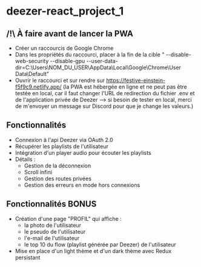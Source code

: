   # deezer-react_project_1
  ## /!\ À faire avant de lancer la PWA
  - Créer un raccourcis de Google Chrome
  - Dans les propriétés du raccourci, placer à la fin de la cible " --disable-web-security --disable-gpu --user-data-dir=C:\Users\NOM_DU_USER\AppData\Local\Google\Chrome\User Data\Default"
  - Ouvrir le raccourci et sur rendre sur https://festive-einstein-f5f9c9.netlify.app/ (la PWA est hébergée en ligne et ne peut pas être testée en local, car il faut changer l'URL de redirection du fichier .env et de l'application privée de Deezer --> si besoin de tester en local, merci de m'envoyer un message sur Discord pour que je change les valeurs.) 

  ## Fonctionnalités
  - Connexion à l'api Deezer via OAuth 2.0
  - Récupérer les playlists de l'utilisateur
  - Intégration d'un player audio pour écouter les playlists
  - Détails :
    - Gestion de la déconnexion
    - Scroll infini
    - Gestion des routes privées
    - Gestion des erreurs en mode hors connexions
  
  ## Fonctionnalités BONUS
  - Création d'une page "PROFIL" qui affiche :
    - la photo de l'utilisateur
    - le pseudo de l'utilisateur
    - l'e-mail de l'utilisateur
    - le top 10 du flow (playlist générée par Deezer) de l'utilisateur
  - Mise en place d'un light thème et d'un dark thème avec Redux persistant
  
